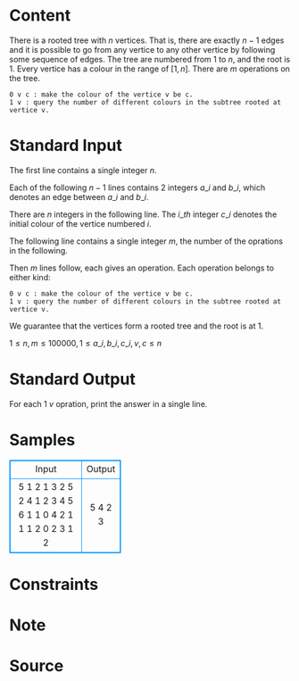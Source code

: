 
# Content

There is a rooted tree with $n$ vertices. That is, there are exactly $n - 1$ edges and it is possible to go from any vertice to any other vertice by following some sequence of edges.  The tree are numbered from $1$ to $n$, and the root is $1$. Every vertice has a colour in the range of $[1, n]$. 
There are $m$ operations on the tree.
```
0 v c : make the colour of the vertice v be c.
1 v : query the number of different colours in the subtree rooted at vertice v.
```

# Standard Input

The first line contains a single integer $n$.

Each of the following $n - 1$ lines contains $2$ integers $a\_i$ and $b\_i$, which denotes an edge between $a\_i$ and $b\_i$.

There are $n$ integers in the following line. The $i\_{th}$ integer $c\_i$ denotes the initial colour of the vertice numbered $i$.

The following line contains a single integer $m$, the number of the oprations in the following.

Then $m$ lines follow, each gives an operation. Each operation belongs to either kind:
```
0 v c : make the colour of the vertice v be c.
1 v : query the number of different colours in the subtree rooted at vertice v.
```
We guarantee that the vertices form a rooted tree and the root is at $1$.

$1 \leq n, m \leq 100000, 1 \leq a\_i, b\_i, c\_i, v, c \leq n$

# Standard Output

For each $1$ $v$ opration, print the answer in a single line.

# Samples

<style>
        table,table tr th, table tr td { border:1px solid #0094ff; }
        table { width: 200px; min-height: 25px; line-height: 25px; text-align: center; border-collapse: collapse;}   
    </style>
<table>
	<tr>
		<td>Input</td>
		<td>Output</td>
	</tr>
<tr><td>5
1 2
1 3
2 5
2 4
1 2 3 4 5
6
1 1
0 4 2
1 1
1 2
0 2 3
1 2</td><td>5
4
2
3</td></tr></table>


# Constraints



# Note



# Source


